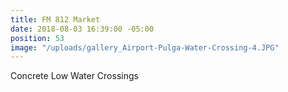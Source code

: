 ```yaml
---
title: FM 812 Market
date: 2018-08-03 16:39:00 -05:00
position: 53
image: "/uploads/gallery_Airport-Pulga-Water-Crossing-4.JPG"
---
```


Concrete Low Water Crossings